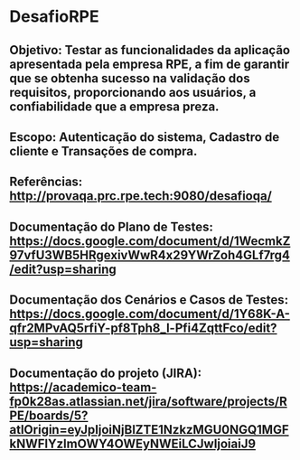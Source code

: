 # DesafioRPE

## Objetivo: Testar as funcionalidades da aplicação apresentada pela empresa RPE, a fim de garantir que se obtenha sucesso na validação dos requisitos,  proporcionando aos usuários, a confiabilidade que a empresa preza.	 
## Escopo:	Autenticação do sistema, Cadastro de cliente e Transações de compra.
## Referências: http://provaqa.prc.rpe.tech:9080/desafioqa/	
## Documentação do Plano de Testes:  https://docs.google.com/document/d/1WecmkZ97vfU3WB5HRgexivWwR4x29YWrZoh4GLf7rg4/edit?usp=sharing
## Documentação dos Cenários e Casos de Testes: https://docs.google.com/document/d/1Y68K-A-qfr2MPvAQ5rfiY-pf8Tph8_l-Pfi4ZqttFco/edit?usp=sharing
## Documentação do projeto (JIRA): https://academico-team-fp0k28as.atlassian.net/jira/software/projects/RPE/boards/5?atlOrigin=eyJpIjoiNjBlZTE1NzkzMGU0NGQ1MGFkNWFlYzlmOWY4OWEyNWEiLCJwIjoiaiJ9
